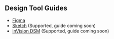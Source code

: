 ## Design Tool Guides

* [Figma](/getting-started/figma)
* [Sketch](/getting-started/sketch) (Supported, guide coming soon)
* [InVision DSM](/getting-started/dsm) (Supported, guide coming soon)